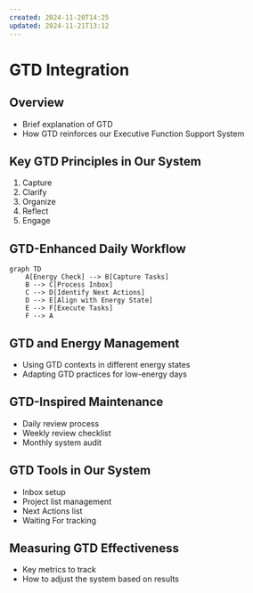 ```yaml
---
created: 2024-11-20T14:25
updated: 2024-11-21T13:12
---
```

# GTD Integration

## Overview
- Brief explanation of GTD
- How GTD reinforces our Executive Function Support System

## Key GTD Principles in Our System
1. Capture
2. Clarify
3. Organize
4. Reflect
5. Engage

## GTD-Enhanced Daily Workflow
```mermaid
graph TD
    A[Energy Check] --> B[Capture Tasks]
    B --> C[Process Inbox]
    C --> D[Identify Next Actions]
    D --> E[Align with Energy State]
    E --> F[Execute Tasks]
    F --> A
```

## GTD and Energy Management
- Using GTD contexts in different energy states
- Adapting GTD practices for low-energy days

## GTD-Inspired Maintenance
- Daily review process
- Weekly review checklist
- Monthly system audit

## GTD Tools in Our System
- Inbox setup
- Project list management
- Next Actions list
- Waiting For tracking

## Measuring GTD Effectiveness
- Key metrics to track
- How to adjust the system based on results
